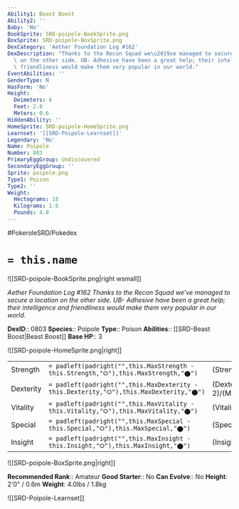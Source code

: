 ```yaml
---
Ability1: Beast Boost
Ability2: ''
Baby: 'No'
BookSprite: SRD-poipole-BookSprite.png
BoxSprite: SRD-poipole-BoxSprite.png
DexCategory: 'Aether Foundation Log #162'
DexDescription: "Thanks to the Recon Squad we\u2019ve managed to secure a location\
  \ on the other side. UB- Adhesive have been a great help; their intelligence and\
  \ friendliness would make them very popular in our world."
EventAbilities: ''
GenderType: N
HasForm: 'No'
Height:
  Deimeters: 6
  Feet: 2.0
  Meters: 0.6
HiddenAbility: ''
HomeSprite: SRD-poipole-HomeSprite.png
Learnset: '[[SRD-Poipole-Learnset]]'
Legendary: 'No'
Name: Poipole
Number: 803
PrimaryEggGroup: Undiscovered
SecondaryEggGroup: ''
Sprite: poipole.png
Type1: Poison
Type2: ''
Weight:
  Hectograms: 18
  Kilograms: 1.8
  Pounds: 4.0
---
```


#PokeroleSRD/Pokedex

# `= this.name`

![[SRD-poipole-BookSprite.png|right wsmall]]

*Aether Foundation Log #162*
*Thanks to the Recon Squad we’ve managed to secure a location on the other side. UB- Adhesive have been a great help; their intelligence and friendliness would make them very popular in our world.*

**DexID**:: 0803
**Species**:: Poipole
**Type**:: Poison
**Abilities**:: [[SRD-Beast Boost|Beast Boost]]
**Base HP**:: 3

![[SRD-poipole-HomeSprite.png|right]]

|           |                                                                                        |                                          |
| --------- | -------------------------------------------------------------------------------------- | ---------------------------------------- |
| Strength  | `= padleft(padright("",this.MaxStrength - this.Strength,"⭘"),this.MaxStrength,"⬤")`    | (Strength::2)/(MaxStrength::5)   |
| Dexterity | `= padleft(padright("",this.MaxDexterity - this.Dexterity,"⭘"),this.MaxDexterity,"⬤")` | (Dexterity:: 2)/(MaxDexterity::5) |
| Vitality  | `= padleft(padright("",this.MaxVitality - this.Vitality,"⭘"),this.MaxVitality,"⬤")`    | (Vitality::2)/(MaxVitality::4)   |
| Special   | `= padleft(padright("",this.MaxSpecial - this.Special,"⭘"),this.MaxSpecial,"⬤")`       | (Special::2)/(MaxSpecial::5)     |
| Insight   | `= padleft(padright("",this.MaxInsight - this.Insight,"⭘"),this.MaxInsight,"⬤")`       | (Insight::2)/(MaxInsight::4)     |

![[SRD-poipole-BoxSprite.png|right]]

**Recommended Rank**:: Amateur
**Good Starter**:: No
**Can Evolve**:: No
**Height**: 2'0" / 0.6m
**Weight**: 4.0lbs / 1.8kg

![[SRD-Poipole-Learnset]]